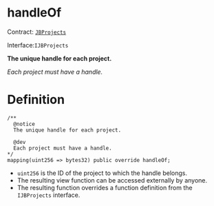 # handleOf

Contract: [`JBProjects`](../)

Interface:`IJBProjects`

**The unique handle for each project.**

_Each project must have a handle._

# Definition

```solidity
/** 
  @notice 
  The unique handle for each project.

  @dev
  Each project must have a handle.
*/
mapping(uint256 => bytes32) public override handleOf;
```

* `uint256` is the ID of the project to which the handle belongs.
* The resulting view function can be accessed externally by anyone.
* The resulting function overrides a function definition from the `IJBProjects` interface.
